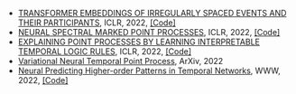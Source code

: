 * [TRANSFORMER EMBEDDINGS OF IRREGULARLY SPACED EVENTS AND THEIR PARTICIPANTS](https://openreview.net/pdf?id=Rty5g9imm7H), ICLR, 2022, [\[Code\]](https://github.com/yangalan123/anhp-andtt)
* [NEURAL SPECTRAL MARKED POINT PROCESSES](https://openreview.net/pdf?id=0rcbOaoBXbg), ICLR, 2022, [\[Code\]](https://github.com/meowoodie/Neural-Spectral-Marked-Point-Processes)
* [EXPLAINING POINT PROCESSES BY LEARNING INTERPRETABLE TEMPORAL LOGIC RULES](https://openreview.net/pdf?id=P07dq7iSAGr), ICLR, 2022, [\[Code\]](https://github.com/FengMingquan-sjtu/Logic_Point_Processes_ICLR)
* [Variational Neural Temporal Point Process](https://arxiv.org/pdf/2202.10585v1.pdf), ArXiv, 2022
* [Neural Predicting Higher-order Patterns in Temporal Networks](https://arxiv.org/pdf/2106.06039.pdf), WWW, 2022, [\[Code\]](https://github.com/Graph-COM/Neural_Higher-order_Pattern_Prediction)
